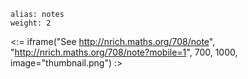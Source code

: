 ````
alias: notes
weight: 2
````

<:= iframe("See http://nrich.maths.org/708/note", "http://nrich.maths.org/708/note?mobile=1", 700, 1000, image="thumbnail.png") :>